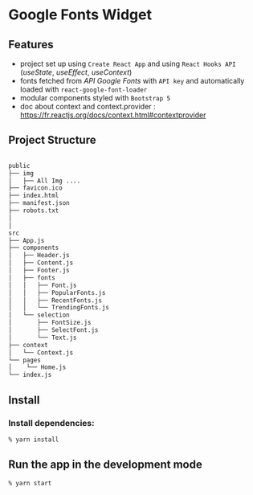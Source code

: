 # Google Fonts Widget

## Features

- project set up using `Create React App` and using `React Hooks API` (_useState_, _useEffect_, _useContext_)
- fonts fetched from _API Google Fonts_ with `API key` and automatically loaded with `react-google-font-loader`
- modular components styled with `Bootstrap 5`
- doc about context and context.provider : https://fr.reactjs.org/docs/context.html#contextprovider

## Project Structure

```bash

public
├── img
│   ├── All Img ....
├── favicon.ico
├── index.html
├── manifest.json
├── robots.txt
│
│
src
├── App.js
├── components
│   ├── Header.js
│   ├── Content.js
│   ├── Footer.js
│   ├── fonts
│   │   ├── Font.js
│   │   ├── PopularFonts.js
│   │   ├── RecentFonts.js
│   │   └── TrendingFonts.js
│   └── selection
│       ├── FontSize.js
│       ├── SelectFont.js
│       └── Text.js
├── context
│   └── Context.js
└── pages
│    └── Home.js
└── index.js
```

## Install

### Install dependencies:

```zsh
% yarn install
```

## Run the app in the development mode

```zsh
% yarn start
```
